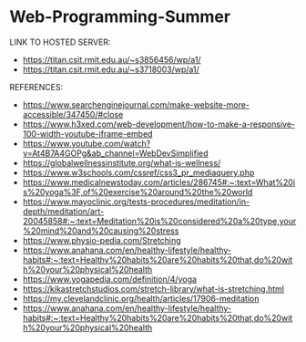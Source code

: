 # Web-Programming-Summer

LINK TO HOSTED SERVER:

- https://titan.csit.rmit.edu.au/~s3856456/wp/a1/
- https://titan.csit.rmit.edu.au/~s3718003/wp/a1/

REFERENCES:

- https://www.searchenginejournal.com/make-website-more-accessible/347450/#close
- https://www.h3xed.com/web-development/how-to-make-a-responsive-100-width-youtube-iframe-embed
- https://www.youtube.com/watch?v=At4B7A4GOPg&ab_channel=WebDevSimplified
- https://globalwellnessinstitute.org/what-is-wellness/
- https://www.w3schools.com/cssref/css3_pr_mediaquery.php
- https://www.medicalnewstoday.com/articles/286745#:~:text=What%20is%20yoga%3F,of%20exercise%20around%20the%20world
- https://www.mayoclinic.org/tests-procedures/meditation/in-depth/meditation/art-20045858#:~:text=Meditation%20is%20considered%20a%20type,your%20mind%20and%20causing%20stress
- https://www.physio-pedia.com/Stretching
- https://www.anahana.com/en/healthy-lifestyle/healthy-habits#:~:text=Healthy%20habits%20are%20habits%20that,do%20with%20your%20physical%20health
- https://www.yogapedia.com/definition/4/yoga
- https://kikastretchstudios.com/stretch-library/what-is-stretching.html
- https://my.clevelandclinic.org/health/articles/17906-meditation
- https://www.anahana.com/en/healthy-lifestyle/healthy-habits#:~:text=Healthy%20habits%20are%20habits%20that,do%20with%20your%20physical%20health
